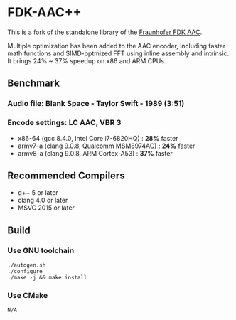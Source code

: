 # FDK-AAC++

This is a fork of the standalone library of the [Fraunhofer FDK AAC](https://sourceforge.net/projects/opencore-amr/).

Multiple optimization has been added to the AAC encoder, including faster math functions and SIMD-optmized FFT using inline assembly and intrinsic. It brings 24% ~ 37% speedup on x86 and ARM CPUs.

## **Benchmark**
### Audio file: Blank Space - Taylor Swift - 1989 (3:51)
### Encode settings: LC AAC, VBR 3

* x86-64 (gcc 8.4.0, Intel Core i7-6820HQ) : **28%** faster
* armv7-a (clang 9.0.8, Qualcomm MSM8974AC) : **24%** faster
* armv8-a (clang 9.0.8, ARM Cortex-A53) : **37%** faster

## **Recommended Compilers**
* g++ 5 or later
* clang 4.0 or later
* MSVC 2015 or later

## **Build**
### Use GNU toolchain
```
./autogen.sh
./configure
./make -j && make install
```
### Use CMake
```
N/A
```